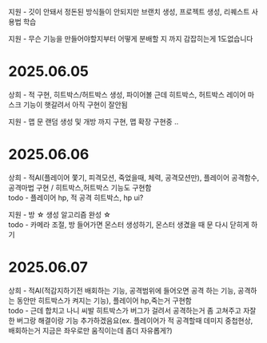지원 - 깃이 안돼서 정돈된 방식들이 안되지만 브랜치 생성, 프로젝트 생성, 리퀘스트 사용법 학습

지원 - 무슨 기능을 만들어야할지부터 어떻게 분배할 지 까지 감잡히는게 1도없습니다

# 2025.06.05
상희 - 적 구현, 히트박스/허트박스 생성, 파이어볼 근데 히트박스, 허트박스 레이어 마스크 기능이 햇갈려서 아직 구현이 잘안됨

지원 - 맵 문 랜덤 생성 및 개방 까지 구현, 맵 확장 구현중 .. 

# 2025.06.06
상희 - 적AI(플레이어 쫓기, 피격모션, 죽었을때, 체력, 공격모션만), 플레이어 공격함수, 공격마법 구현 / 히트박스,허트박스 기능도 구현함 <br>
todo - 플레이어 hp, 적 공격 히트박스, hp ui?

지원 - 방 ☆ 생성 알고리즘 완성 ☆ <br>
todo - 카메라 조절, 방 들어가면 몬스터 생성하기, 몬스터 생겼을 때 문 다시 닫히게 하기

# 2025.06.07
상희 - 적AI(적감지하기전 배회하는 기능, 공격범위에 들어오면 공격 하는 기능, 공격하는 동안만 히트박스가 켜지는 기능), 플레이어 hp,죽는거 구현함 <br>
todo - 근데 합치고 나니 씨발 히트박스가 버그가 걸려서 공격하는거 좀 고쳐주고 자잘한 버그랑 해결이랑 기능 추가하겠음요(ex. 플레이어가 적 공격할때 데미지 중첩현상, 배회하는거 지금은 좌우로만 움직이는데 좀더 자유롭게?)
